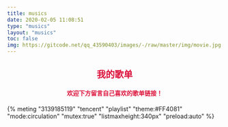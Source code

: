 ```yaml
---
title: musics
date: 2020-02-05 11:08:51
type: "musics"
layout: "musics"
toc: false
img: https://gitcode.net/qq_43590403/images/-/raw/master/img/movie.jpg
---
```


<h2 align="center" style="color: crimson">我的歌单</h2>

<h4 align="center" style="color: crimson">欢迎下方留言自己喜欢的歌单链接！</h4>

{% meting "3139185119" "tencent" "playlist" "theme:#FF4081" "mode:circulation" "mutex:true" "listmaxheight:340px" "preload:auto" %}
